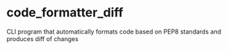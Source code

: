 # code_formatter_diff
CLI program that automatically formats code based on PEP8 standards and produces diff of changes

